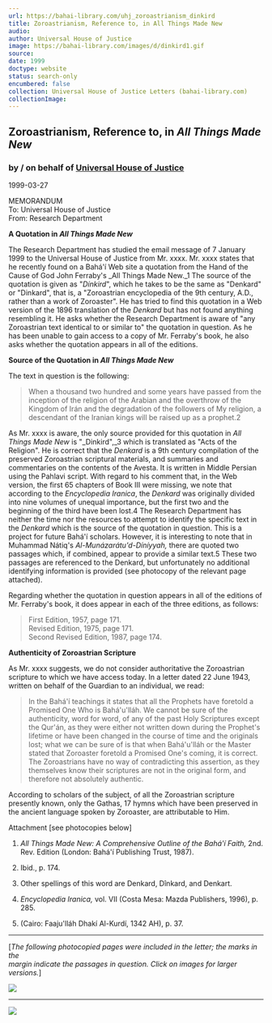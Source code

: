 ```yaml
---
url: https://bahai-library.com/uhj_zoroastrianism_dinkird
title: Zoroastrianism, Reference to, in All Things Made New
audio: 
author: Universal House of Justice
image: https://bahai-library.com/images/d/dinkird1.gif
source: 
date: 1999
doctype: website
status: search-only
encumbered: false
collection: Universal House of Justice Letters (bahai-library.com)
collectionImage: 
---
```



## Zoroastrianism, Reference to, in _All Things Made New_

### by / on behalf of [Universal House of Justice](https://bahai-library.com/author/Universal+House+of+Justice)

1999-03-27


MEMORANDUM  
To: Universal House of Justice  
From: Research Department  

**A Quotation in _All Things Made New_**

  
  
The Research Department has studied the email message of 7 January 1999 to the Universal House of Justice from Mr. xxxx. Mr. xxxx states that he recently found on a Bahá'í Web site a quotation from the Hand of the Cause of God John Ferraby's _All Things Made New._1 The source of the quotation is given as "_Dínkird_", which he takes to be the same as "Denkard" or "Dinkard", that is, a "Zoroastrian encyclopedia of the 9th century, A.D., rather than a work of Zoroaster". He has tried to find this quotation in a Web version of the 1896 translation of the _Denkard_ but has not found anything resembling it. He asks whether the Research Department is aware of "any Zoroastrian text identical to or similar to" the quotation in question. As he has been unable to gain access to a copy of Mr. Ferraby's book, he also asks whether the quotation appears in all of the editions.  
  
**Source of the Quotation in _All Things Made New_**  
  
The text in question is the following:

> When a thousand two hundred and some years have passed from the inception of the religion of the Arabian and the overthrow of the Kingdom of Irán and the degradation of the followers of My religion, a descendant of the Iranian kings will be raised up as a prophet.2

  
As Mr. xxxx is aware, the only source provided for this quotation in _All Things Made New_ is "_Dinkird",_3 which is translated as "Acts of the Religion". He is correct that the _Denkard_ is a 9th century compilation of the preserved Zoroastrian scriptural materials, and summaries and commentaries on the contents of the Avesta. It is written in Middle Persian using the Pahlavi script. With regard to his comment that, in the Web version, the first 65 chapters of Book III were missing, we note that according to the _Encyclopedia Iranica_, the _Denkard_ was originally divided into nine volumes of unequal importance, but the first two and the beginning of the third have been lost.4 The Research Department has neither the time nor the resources to attempt to identify the specific text in the _Denkard_ which is the source of the quotation in question. This is a project for future Bahá'í scholars. However, it is interesting to note that in Muhammad Nátiq's _Al-Munázarátu'd-Díníyyah,_ there are quoted two passages which, if combined, appear to provide a similar text.5 These two passages are referenced to the Denkard, but unfortunately no additional identifying information is provided (see photocopy of the relevant page attached).  
  
Regarding whether the quotation in question appears in all of the editions of Mr. Ferraby's book, it does appear in each of the three editions, as follows:

> First Edition, 1957, page 171.  
> Revised Edition, 1975, page 171.  
> Second Revised Edition, 1987, page 174.

  
**Authenticity of Zoroastrian Scripture**  
  
As Mr. xxxx suggests, we do not consider authoritative the Zoroastrian scripture to which we have access today. In a letter dated 22 June 1943, written on behalf of the Guardian to an individual, we read:

> In the Bahá'í teachings it states that all the Prophets have foretold a Promised One Who is Bahá'u'lláh. We cannot be sure of the authenticity, word for word, of any of the past Holy Scriptures except the Qur'án, as they were either not written down during the Prophet's lifetime or have been changed in the course of time and the originals lost; what we can be sure of is that when Bahá'u'lláh or the Master stated that Zoroaster foretold a Promised One's coming, it is correct. The Zoroastrians have no way of contradicting this assertion, as they themselves know their scriptures are not in the original form, and therefore not absolutely authentic.

  
According to scholars of the subject, of all the Zoroastrian scripture presently known, only the Gathas, 17 hymns which have been preserved in the ancient language spoken by Zoroaster, are attributable to Him.  
  
Attachment \[see photocopies below\]  

1.  _All Things Made New: A Comprehensive Outline of the Bahá'í Faith,_ 2nd. Rev. Edition (London: Bahá'í Publishing Trust, 1987).  
    
2.  Ibid., p. 174.  
    
3.  Other spellings of this word are Denkard, Dînkard, and Denkart.  
    
4.  _Encyclopedia Iranica,_ vol. VII (Costa Mesa: Mazda Publishers, 1996), p. 285.  
    
5.  (Cairo: Faaju'lláh Dhakí Al-Kurdí, 1342 AH), p. 37.  
      
    

* * *

  
\[_The following photocopied pages were included in the letter; the marks in the_  
_margin indicate the passages in question. Click on images for larger versions._\]  
  
[![](https://bahai-library.com/images/d/dinkird1.gif)](https://bahai-library.com/images/d/dinkird1_big.gif)  

* * *

  
[![](https://bahai-library.com/images/d/dinkird2.gif)](https://bahai-library.com/images/d/dinkird2_big.gif)